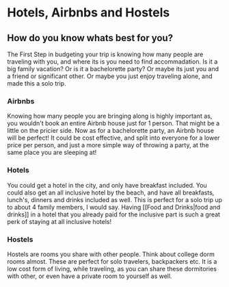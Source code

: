 # Hotels, Airbnbs and Hostels

## How do you know whats best for you?

The First Step in budgeting your trip is knowing how many people are traveling with you, and where its is you need to find accommadation. Is it a big family vacation? Or is it a bachelorette party? Or maybe its just you and a friend or significant other. Or maybe you just enjoy traveling alone, and made this a solo trip. 

### Airbnbs
Knowing how many people you are bringing along is highly important as, you wouldn't book an entire Airbnb house just for 1 person. That might be a little on the pricier side. Now as for a  bachelorette party, an Airbnb house will be perfect! It could be cost effective, and split into everyone for a lower price per person, and just a more simple way of throwing a party, at the same place you are sleeping at!

### Hotels
You could get a hotel in the city, and only have breakfast included. You could also get an all inclusive hotel by the beach, and have all breakfasts, lunch's, dinners and drinks included as well. This is perfect for a solo trip up to about 4 family members, I would say. Having [[Food and Drinks|food and drinks]] in a hotel that you already paid for the inclusive part is such a great perk of staying at all inclusive hotels!

### Hostels
Hostels are rooms you share with other people. Think about college dorm rooms almost. These are perfect for solo travelers, backpackers etc. It is a low cost form of living, while traveling, as you can share these dormitories with other, or even have a private room to yourself as well. 




